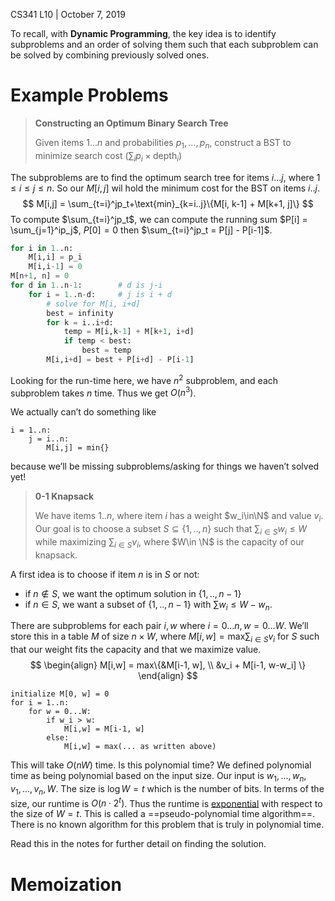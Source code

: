 CS341 L10 | October 7, 2019

To recall, with **Dynamic Programming**, the key idea is to identify subproblems and an order of solving them such that each subproblem can be solved by combining previously solved ones. 

# Example Problems

> **Constructing an Optimum Binary Search Tree**
>
> Given items $1...n$ and probabilities $p_1,...,p_n$, construct a BST to minimize search cost $(\sum_i p_i\times\text{depth}_i)$

The subproblems are to find the optimum search tree for items $i...j$, where $1\le i\le j\le n$. So our $M[i,j]$ wil hold the minimum cost for the BST on items $i..j$.
$$
M[i,j] = \sum_{t=i}^jp_t+\text{min}_{k=i..j}\{M[i, k-1] + M[k+1, j]\}
$$
To compute $\sum_{t=i}^jp_t$, we can compute the running sum $P[i] = \sum_{j=1}^ip_j$, $P[0]=0$ then $\sum_{t=i}^jp_t = P[j] - P[i-1]$. 

```python
for i in 1..n:
    M[i,i] = p_i
    M[i,i-1] = 0
M[n+1, n] = 0
for d in 1..n-1: 		# d is j-i 
    for i = 1..n-d: 	# j is i + d
    	# solve for M[i, i+d]
        best = infinity
        for k = i..i+d:
            temp = M[i,k-1] + M[k+1, i+d]
            if temp < best:
                best = temp
        M[i,i+d] = best + P[i+d] - P[i-1]
```

Looking for the run-time here, we have $n^2$ subproblem, and each subproblem takes $n$ time. Thus we get $O(n^3)$.

We actually can’t do something like 

```
i = 1..n:
	j = i..n:
		M[i,j] = min{}
```

because we’ll be missing subproblems/asking for things we haven’t solved yet! 

> **0-1 Knapsack**
>
> We have items $1..n$, where item $i$ has a weight $w_i\in\N$ and value $v_i$. Our goal is to choose a subset $S\subseteq\{1,..,n\}$ such that $\sum_{i\in S}w_i \le W$ while maximizing $\sum_{i\in S}v_i$, where $W\in \N$ is the capacity of our knapsack.

A first idea is to choose if item $n$ is in $S$ or  not:

- if $n\notin S$, we want the optimum solution in $\{1,..,n-1\}$
- if $n\in S$, we want a subset of $\{1,..,n-1\}$ with $\sum w_i \le W-w_n$.

There are subproblems for each pair $i, w$ where $i=0...n, w=0...W$. We’ll store this in a table $M$ of size $n\times W$, where $M[i,w] = \text{max}\sum_{i\in S} v_i$ for $S$ such that our weight fits the capacity and that we maximize value.
$$
\begin{align}
M[i,w] = max\{&M[i-1, w], \\
&v_i + M[i-1, w-w_i] \}
\end{align}
$$

```
initialize M[0, w] = 0
for i = 1..n:
	for w = 0...W:
		if w_i > w:
			M[i,w] = M[i-1, w]
		else:
			M[i,w] = max(... as written above)
```

This will take $O(nW)$ time. Is this polynomial time? We defined polynomial time as being polynomial based on the input size. Our input is $w_1,...,w_n, v_1,...,v_n, W$. The size is $\log W = t$ which is the number of bits. In terms of the size, our runtime is $O(n\cdot 2^t)$. Thus the runtime is <u>exponential</u> with respect to the size of $W=t$. This is called a ==pseudo-polynomial time algorithm==. There is no known algorithm for this problem that is truly in polynomial time. 

Read this in the notes for further detail on finding the solution. 

# Memoization

